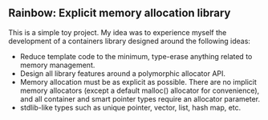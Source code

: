 ## Rainbow: Explicit memory allocation library

This is a simple toy project. My idea was to experience myself the
development of a containers library designed around the following ideas:

 - Reduce template code to the minimum, type-erase anything related to
     memory management.
 - Design all library features around a polymorphic allocator API. 
 - Memory allocation must be as explicit as possible. There are no
     implicit memory allocators (except a default malloc() allocator
     for convenience), and all container and smart pointer types
     require an allocator parameter.
 - stdlib-like types such as unique pointer, vector, list, hash map, etc.
